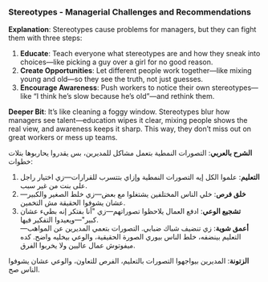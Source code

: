 ### Stereotypes - Managerial Challenges and Recommendations

**Explanation**: Stereotypes cause problems for managers, but they can fight them with three steps:

1. **Educate**: Teach everyone what stereotypes are and how they sneak into choices—like picking a guy over a girl for no good reason.
2. **Create Opportunities**: Let different people work together—like mixing young and old—so they see the truth, not just guesses.
3. **Encourage Awareness**: Push workers to notice their own stereotypes—like “I think he’s slow because he’s old”—and rethink them.

**Deeper Bit**: It’s like cleaning a foggy window. Stereotypes blur how managers see talent—education wipes it clear, mixing people shows the real view, and awareness keeps it sharp. This way, they don’t miss out on great workers or mess up teams.

**الشرح بالعربي**: التصورات النمطية بتعمل مشاكل للمديرين، بس يقدروا يحاربوها بتلات خطوات:

1. **التعليم**: علموا الكل إيه التصورات النمطية وإزاي بتتسرب للقرارات—زي اختيار راجل على بنت من غير سبب.
2. **خلق فرص**: خلي الناس المختلفين يشتغلوا مع بعض—زي خلط الصغير والكبير—عشان يشوفوا الحقيقة مش التخمين.
3. **تشجيع الوعي**: ادفع العمال يلاحظوا تصوراتهم—زي "أنا بفتكر إنه بطيء عشان كبير"—ويعيدوا التفكير فيها.  
    **أعمق شوية**: زي تنضيف شباك ضبابي. التصورات بتعمي المديرين عن المواهب—التعليم بينضفه، خلط الناس بيوري الصورة الحقيقية، والوعي بيخليه واضح. كده ميفوتوش عمال عاليين ولا يخربوا الفرق.

**الزتونة**: المديرين بيواجهوا التصورات بالتعليم، الفرص للتعاون، والوعي عشان يشوفوا الناس صح.